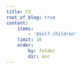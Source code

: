 ```yaml
---
title: CV
root_of_blog: true
content:
    items:
        - '@self.children'
    limit: 10
    order:
        by: folder
        dir: asc
---
```


